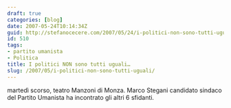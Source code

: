 ```yaml
---
draft: true
categories: [blog]
date: 2007-05-24T10:14:34Z
guid: http://stefanocecere.com/2007/05/24/i-politici-non-sono-tutti-uguali/
id: 510
tags:
- partito umanista
- Politica
title: I politici NON sono tutti uguali…
slug: /2007/05/i-politici-non-sono-tutti-uguali/
---
```


martedì scorso, teatro Manzoni di Monza. Marco Stegani candidato sindaco del Partito Umanista ha incontrato gli altri 6 sfidanti.